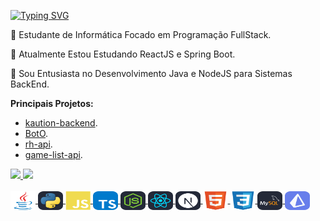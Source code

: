 <p>
  <a href="https://git.io/typing-svg">
    <img src="https://readme-typing-svg.demolab.com?font=Fira+Code&weight=600&size=25&pause=1000&color=ffffff&random=false&width=435&height=40&lines=Ol%C3%A1%2C+eu+sou+Isaac+Sales!%F0%9F%A4%96%F0%9F%92%BB%F" alt="Typing SVG">
  </a>
</p>
  
🔭 Estudante de Informática Focado em Programação FullStack.


🌱 Atualmente Estou Estudando ReactJS e Spring Boot.

💬 Sou Entusiasta no Desenvolvimento Java e NodeJS para Sistemas BackEnd.

**Principais Projetos:**

* [kaution-backend](https://github.com/Coacervados/kaution-backend).
* [BotO](https://github.com/Coacervados/BotO).
* [rh-api](https://github.com/IsaacSales15/rh-api).
* [game-list-api](https://github.com/IsaacSales15/list-api).

<div>
  <a href="https://github.com/IsaacSales15">
    <img height="150em" src="https://github-readme-stats.vercel.app/api?username=IsaacSales15&show_icons=true&theme=dark&include_all_commits=true&count_private=true"/>
    <img height="150em" src="https://github-readme-stats.vercel.app/api/top-langs/?username=IsaacSales15&layout=compact&langs_count=7&theme=dark"/>
</div>

<div style="display: inline_block"><br>
  <img align="center" alt="Java" height="30" width="40" src="https://raw.githubusercontent.com/devicons/devicon/master/icons/java/java-original.svg">
  <img align="center" alt="Python" height="30" width="40" src="https://github.com/tandpfun/skill-icons/raw/main/icons/Python-Dark.svg">
  <img align="center" alt="Js" height="30" width="40" src="https://raw.githubusercontent.com/devicons/devicon/master/icons/javascript/javascript-plain.svg">
  <img align="center" alt="Typescript" height="30" width="40" src="https://github.com/tandpfun/skill-icons/raw/main/icons/TypeScript.svg">
  <img align="center" alt="NodeJS" height="30" width="40" src="https://github.com/tandpfun/skill-icons/raw/main/icons/NodeJS-Dark.svg">
  <img align="center" alt="React" height="30" width="40" src="https://github.com/tandpfun/skill-icons/blob/main/icons/React-Dark.svg">
  <img align="center" alt="NextJS" height="30" width="40" src="https://github.com/tandpfun/skill-icons/blob/main/icons/NextJS-Dark.svg">
  <img align="center" alt="HTML" height="30" width="40" src="https://raw.githubusercontent.com/devicons/devicon/master/icons/html5/html5-original.svg">
  <img align="center" alt="CSS" height="30" width="40" src="https://raw.githubusercontent.com/devicons/devicon/master/icons/css3/css3-original.svg">
  <img align="center" alt="MySQL" height="30" width="40" src="https://raw.githubusercontent.com/tandpfun/skill-icons/65dea6c4eaca7da319e552c09f4cf5a9a8dab2c8/icons/MySQL-Dark.svg">
  <img align="center" alt="Prisma" height="30" width="40" src="https://github.com/tandpfun/skill-icons/raw/main/icons/Prisma.svg">
</div>
